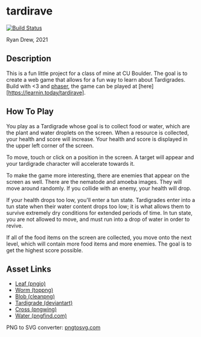 # tardirave

[![Build Status](https://travis-ci.com/learnitall/tardirave.svg?branch=main)](https://travis-ci.com/learnitall/tardirave)

Ryan Drew, 2021

## Description

This is a fun little project for a class of mine at CU Boulder. The goal is
to create a web game that allows for a fun way to learn about Tardigrades.
Build with <3 and [phaser](https://phaser.io/), the game can be played at
[here][https://learnin.today/tardirave].

## How To Play

You play as a Tardigrade whose goal is to collect food or water, which are the
plant and water droplets on the screen. When a resource is collected, your
health and score will increase. Your health and score is displayed in the upper
left corner of the screen.

To move, touch or click on a position in the screen. A target will appear and
your tardigrade character will accelerate towards it.

To make the game more interesting, there are enemies that appear on the screen
as well. There are the nematode and amoeba images. They will move around
randomly. If you collide with an enemy, your health will drop.

If your health drops too low, you'll enter a tun state. Tardigrades enter
into a tun state when their water content drops too low; it is what allows
them to survive extremely dry conditions for extended periods of time. In
tun state, you are not allowed to move, and must run into a drop of water
in order to revive.

If all of the food items on the screen are collected, you move onto the next
level, which will contain more food items and more enemies. The goal is to
get the highest score possible.

## Asset Links

* [Leaf (pngio)](https://img.pngio.com/laurel-cartoon-icon-transparent-png-svg-vector-plant-cartoon-png-512_512.png)
* [Worm (toppng)](https://toppng.com/little-pink-earthworm-free-clip-art-worm-cartoon-transparent-PNG-free-PNG-Images_257138)
* [Blob (cleanpng)](https://www.cleanpng.com/png-clip-art-slime-cliparts-546678/)
* [Tardigrade (deviantart)](https://www.deviantart.com/daieny/art/Chibi-Tardigrade-564526554)
* [Cross (pngwing)](https://www.pngwing.com/en/free-png-ddlew/download)
* [Water (pngfind.com)](https://www.pngfind.com/mpng/boRbJR_water-drop-cartoon-png-water-droplet-clip-art/)

PNG to SVG converter: [pngtosvg.com](https://www.pngtosvg.com/)
